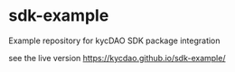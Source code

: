 # sdk-example
Example repository for kycDAO SDK package integration

see the live version https://kycdao.github.io/sdk-example/
